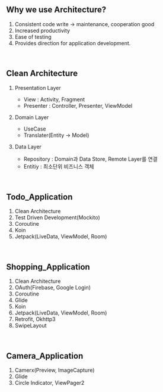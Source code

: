 
## Why we use Architecture?
1. Consistent code write -> maintenance, cooperation good
2. Increased productivity
3. Ease of testing
4. Provides direction for application development.

<br>

## Clean Architecture
1. Presentation Layer
	- View : Activity, Fragment
	- Presenter : Controller, Presenter, ViewModel

2. Domain Layer
	- UseCase
	- Translater(Entity -> Model)

3. Data Layer
	- Repository : Domain과 Data Store, Remote Layer를 연결
	- Entitiy : 최소단위 비즈니스 객체

<br>

## Todo_Application
1. Clean Architecture
2. Test Driven Development(Mockito)
3. Coroutine
4. Koin
5. Jetpack(LiveData, ViewModel, Room)

<br>

## Shopping_Application
1. Clean Architecture
2. OAuth(Firebase, Google Login)
3. Coroutine
4. Glide
5. Koin
6. Jetpack(LiveData, ViewModel, Room)
7. Retrofit, Okhttp3
8. SwipeLayout

<br>

## Camera_Application
1. Camerx(Preview, ImageCapture)
2. Glide
3. Circle Indicator, ViewPager2

